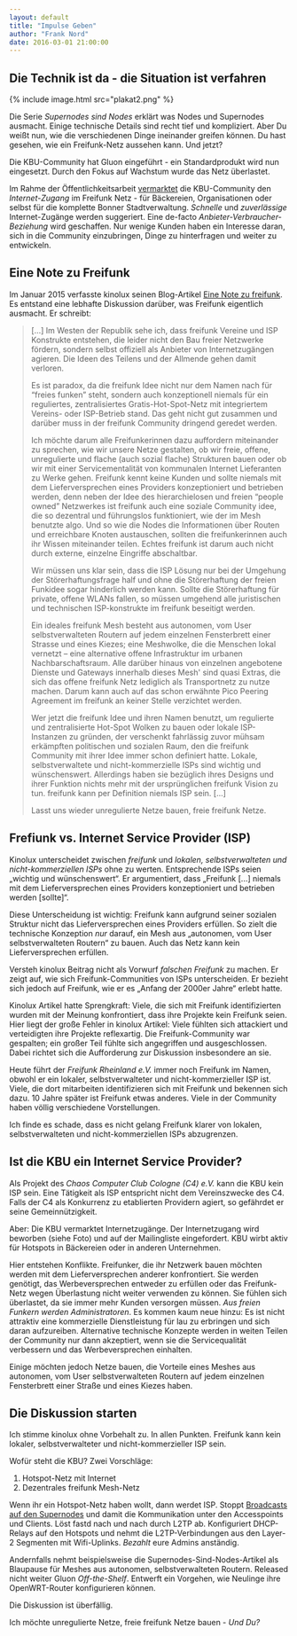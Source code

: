 ```yaml
---
layout: default
title: "Impulse Geben"
author: "Frank Nord"
date: 2016-03-01 21:00:00
---
```

## Die Technik ist da - die Situation ist verfahren
{% include image.html src="plakat2.png" %}

Die Serie *Supernodes sind Nodes* erklärt was Nodes und Supernodes ausmacht. Einige technische Details sind recht tief und kompliziert. Aber Du weißt nun, wie die verschiedenen Dinge ineinander greifen können. Du hast gesehen, wie ein Freifunk-Netz aussehen kann. Und jetzt?

<!--break-->
Die KBU-Community hat Gluon eingeführt - ein Standardprodukt wird nun eingesetzt. Durch den Fokus auf Wachstum wurde das Netz überlastet. 

Im Rahme der Öffentlichkeitsarbeit <a href="https://kbu.freifunk.net/wiki/index.php?title=Werbung#Plakate">vermarktet</a> die KBU-Community den *Internet-Zugang* im Freifunk Netz - für Bäckereien, Organisationen oder selbst für die komplette Bonner Stadtverwaltung. *Schnelle* und *zuverlässige* Internet-Zugänge werden suggeriert. Eine de-facto *Anbieter-Verbraucher-Beziehung* wird geschaffen. Nur wenige Kunden haben ein Interesse daran, sich in die Community einzubringen, Dinge zu hinterfragen und weiter zu entwickeln.

## Eine Note zu Freifunk

Im Januar 2015 verfasste kinolux seinen Blog-Artikel <a href="http://blog.freifunk.net/2015/eine-note-zu-freifunk"> Eine Note zu freifunk</a>. 
Es entstand eine lebhafte Diskussion darüber, was Freifunk eigentlich ausmacht. Er schreibt:

> [...] Im Westen der Republik sehe ich, dass freifunk Vereine und ISP Konstrukte entstehen, die leider nicht den Bau freier Netzwerke fördern, sondern selbst offiziell als Anbieter von Internetzugängen agieren. Die Ideen des Teilens und der Allmende gehen damit verloren.
>
> Es ist paradox, da die freifunk Idee nicht nur dem Namen nach für “freies funken” steht, sondern auch konzeptionell niemals für ein reguliertes, zentralisiertes Gratis-Hot-Spot-Netz mit integriertem Vereins- oder ISP-Betrieb stand. Das geht nicht gut zusammen und darüber muss in der freifunk Community dringend geredet werden.
>
>Ich möchte darum alle Freifunkerinnen dazu auffordern miteinander zu sprechen, wie wir unsere Netze gestalten, ob wir freie, offene, unregulierte und flache (auch sozial flache) Strukturen bauen oder ob wir mit einer Servicementalität von kommunalen Internet Lieferanten zu Werke gehen. Freifunk kennt keine Kunden und sollte niemals mit dem Lieferversprechen eines Providers konzeptioniert und betrieben werden, denn neben der Idee des hierarchielosen und freien “people owned” Netzwerkes ist freifunk auch eine soziale Community idee, die so dezentral und führungslos funktioniert, wie der im Mesh benutzte algo. Und so wie die Nodes die Informationen über Routen und erreichbare Knoten austauschen, sollten die freifunkerinnen auch ihr Wissen miteinander teilen. Echtes freifunk ist darum auch nicht durch externe, einzelne Eingriffe abschaltbar.
>
> Wir müssen uns klar sein, dass die ISP Lösung nur bei der Umgehung der Störerhaftungsfrage half und ohne die Störerhaftung der freien Funkidee sogar hinderlich werden kann. Sollte die Störerhaftung für private, offene WLANs fallen, so müssen umgehend alle juristischen und technischen ISP-konstrukte im freifunk beseitigt werden.
>
> Ein ideales freifunk Mesh besteht aus autonomen, vom User selbstverwalteten Routern auf jedem einzelnen Fensterbrett einer Strasse und eines Kiezes; eine Meshwolke, die die Menschen lokal vernetzt – eine alternative offene Infrastruktur im urbanen Nachbarschaftsraum. Alle darüber hinaus von einzelnen angebotene Dienste und Gateways innerhalb dieses Mesh' sind quasi Extras, die sich das offene freifunk Netz lediglich als Transportnetz zu nutze machen. Darum kann auch auf das schon erwähnte Pico Peering Agreement im freifunk an keiner Stelle verzichtet werden.
>
> Wer jetzt die freifunk Idee und ihren Namen benutzt, um regulierte und zentralisierte Hot-Spot Wolken zu bauen oder lokale ISP-Instanzen zu gründen, der verschenkt fahrlässig zuvor mühsam erkämpften politischen und sozialen Raum, den die freifunk Community mit ihrer Idee immer schon definiert hatte. Lokale, selbstverwaltete und nicht-kommerzielle ISPs sind wichtig und wünschenswert. Allerdings haben sie bezüglich ihres Designs und ihrer Funktion nichts mehr mit der ursprünglichen freifunk Vision zu tun. freifunk kann per Definition niemals ISP sein. [...]
> 
> Lasst uns wieder unregulierte Netze bauen, freie freifunk Netze.

## Frefiunk vs. Internet Service Provider (ISP)

Kinolux unterscheidet zwischen *freifunk* und *lokalen, selbstverwalteten und nicht-kommerziellen ISPs* ohne zu werten. Entsprechende ISPs seien „wichtig und wünschenswert“. Er argumentiert, dass „Freifunk [...] niemals mit dem Lieferversprechen eines Providers konzeptioniert und betrieben werden [sollte]“.

Diese Unterscheidung ist wichtig: Freifunk kann aufgrund seiner sozialen Struktur nicht das Lieferversprechen eines Providers erfüllen. So zielt die technische Konzeption *nur* darauf, ein Mesh aus „autonomen, vom User selbstverwalteten Routern“ zu bauen. Auch das Netz kann kein Lieferversprechen erfüllen.

Versteh kinolux Beitrag nicht als Vorwurf *falschen Freifunk* zu machen. Er zeigt auf, wie sich Freifunk-Communities von ISPs unterscheiden. Er bezieht sich jedoch auf Freifunk, wie er es „Anfang der 2000er Jahre“ erlebt hatte. 

Kinolux Artikel hatte Sprengkraft: Viele, die sich mit Freifunk identifizierten wurden mit der Meinung konfrontiert, dass ihre Projekte kein Freifunk seien. Hier liegt der große Fehler in kinolux Artikel: Viele fühlten sich attackiert und verteidigten ihre Projekte reflexartig. Die Freifunk-Community war gespalten; ein großer Teil fühlte sich angegriffen und ausgeschlossen. Dabei richtet sich die Aufforderung zur Diskussion insbesondere an sie.

Heute führt der *Freifunk Rheinland e.V.* immer noch Freifunk im Namen, obwohl er ein lokaler, selbstverwalteter und nicht-kommerzieller ISP ist. Viele, die dort mitarbeiten identifizieren sich mit Freifunk und bekennen sich dazu. 10 Jahre später ist Freifunk etwas anderes. Viele in der Community haben völlig verschiedene Vorstellungen. 

Ich finde es schade, dass es nicht gelang Freifunk klarer von lokalen, selbstverwalteten und nicht-kommerziellen ISPs abzugrenzen. 

## Ist die KBU ein Internet Service Provider?

Als Projekt des *Chaos Computer Club Cologne (C4) e.V.* kann die KBU kein ISP sein. Eine Tätigkeit als ISP entspricht nicht dem Vereinszwecke des C4. Falls der C4 als Konkurrenz zu etablierten Providern agiert, so gefährdet er seine Gemeinnützigkeit.

Aber: Die KBU vermarktet Internetzugänge. Der Internetzugang wird beworben (siehe Foto) und auf der Mailingliste eingefordert. KBU wirbt aktiv für Hotspots in Bäckereien oder in anderen Unternehmen.

Hier entstehen Konflikte. Freifunker, die ihr Netzwerk bauen möchten werden mit dem Lieferversprechen anderer konfrontiert. Sie werden genötigt, das Werbeversprechen entweder zu erfüllen oder das Freifunk-Netz wegen Überlastung nicht weiter verwenden zu können. Sie fühlen sich überlastet, da sie immer mehr Kunden versorgen müssen. *Aus freien Funkern werden Administratoren*. Es kommen kaum neue hinzu: Es ist nicht attraktiv eine kommerzielle Dienstleistung für lau zu erbringen und sich daran aufzureiben. Alternative technische Konzepte werden in weiten Teilen der Community nur dann akzeptiert, wenn sie die Servicequalität verbessern und das Werbeversprechen einhalten.

Einige möchten jedoch Netze bauen, die Vorteile eines Meshes aus autonomen, vom User selbstverwalteten Routern auf jedem einzelnen Fensterbrett einer Straße und eines Kiezes haben.

## Die Diskussion starten

Ich stimme kinolux ohne Vorbehalt zu. In allen Punkten. Freifunk kann kein lokaler, selbstverwalteter und nicht-kommerzieller ISP sein.

Wofür steht die KBU? Zwei Vorschläge:

1. Hotspot-Netz mit Internet
2. Dezentrales freifunk Mesh-Netz

Wenn ihr ein Hotspot-Netz haben wollt, dann werdet ISP. Stoppt <a href="https://github.com/freifunk-gluon/batman-adv-legacy/commit/b0160f988c7ff386042b2feef4f056cb66602090">Broadcasts auf den Supernodes</a> und damit die Kommunikation unter den Accesspoints und Clients. Löst fastd nach und nach durch L2TP ab. Konfiguriert DHCP-Relays auf den Hotspots und nehmt die L2TP-Verbindungen aus den Layer-2 Segmenten mit Wifi-Uplinks. *Bezahlt* eure Admins anständig.

Andernfalls nehmt beispielsweise die Supernodes-Sind-Nodes-Artikel als Blaupause für Meshes aus autonomen, selbstverwalteten Routern. Released nicht weiter Gluon *Off-the-Shelf*. Entwerft ein Vorgehen, wie Neulinge ihre OpenWRT-Router konfigurieren können. 

Die Diskussion ist überfällig.

Ich möchte unregulierte Netze, freie freifunk Netze bauen - *Und Du?*

